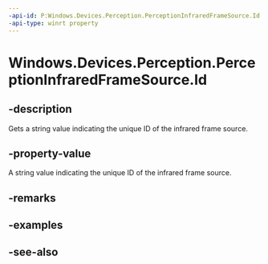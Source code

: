 ----api-id: P:Windows.Devices.Perception.PerceptionInfraredFrameSource.Id
-api-type: winrt property
---<!-- Property syntaxpublic string Id { get; }--># Windows.Devices.Perception.PerceptionInfraredFrameSource.Id## -descriptionGets a string value indicating the unique ID of the infrared frame source.## -property-valueA string value indicating the unique ID of the infrared frame source.## -remarks## -examples## -see-also